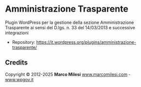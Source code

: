 # Amministrazione Trasparente

Plugin WordPress per la gestione della sezione Amministrazione Trasparente ai sensi del D.lgs. n. 33 del 14/03/2013 e successive integrazioni

* Repository: https://it.wordpress.org/plugins/amministrazione-trasparente/

## Credits

Copyright © 2012-2025 **Marco Milesi**
www.marcomilesi.com - www.wpgov.it
